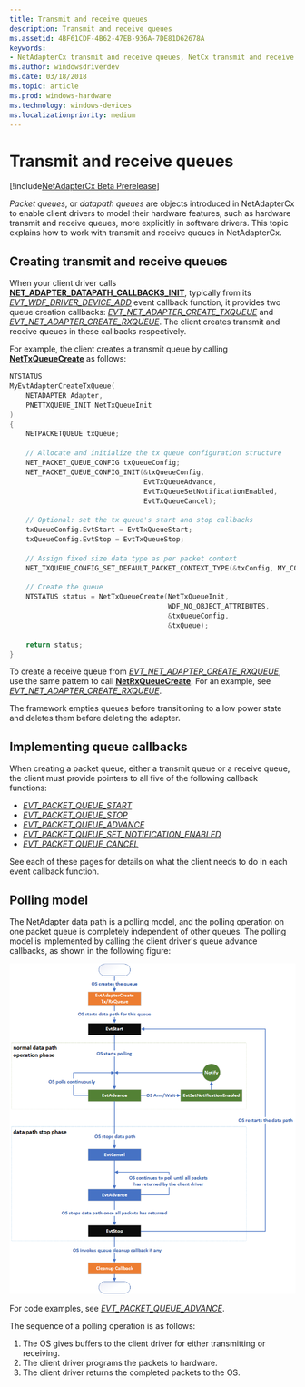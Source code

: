 ```yaml
---
title: Transmit and receive queues
description: Transmit and receive queues
ms.assetid: 4BF61CDF-4B62-47EB-936A-7DE81D62678A
keywords:
- NetAdapterCx transmit and receive queues, NetCx transmit and receive queues
ms.author: windowsdriverdev
ms.date: 03/18/2018
ms.topic: article
ms.prod: windows-hardware
ms.technology: windows-devices
ms.localizationpriority: medium
---
```


# Transmit and receive queues

[!include[NetAdapterCx Beta Prerelease](../netcx-beta-prerelease.md)]

*Packet queues*, or *datapath queues* are objects introduced in NetAdapterCx to enable client drivers to model their hardware features, such as hardware transmit and receive queues, more explicitly in software drivers. This topic explains how to work with transmit and receive queues in NetAdapterCx. 

## Creating transmit and receive queues

When your client driver calls [**NET_ADAPTER_DATAPATH_CALLBACKS_INIT**](https://docs.microsoft.com/windows-hardware/drivers/ddi/content/netadapter/nf-netadapter-net_adapter_datapath_callbacks_init), typically from its [*EVT_WDF_DRIVER_DEVICE_ADD*](https://msdn.microsoft.com/library/windows/hardware/ff541693) event callback function, it provides two queue creation callbacks: [*EVT_NET_ADAPTER_CREATE_TXQUEUE*](https://docs.microsoft.com/windows-hardware/drivers/ddi/content/netadapter/nc-netadapter-evt_net_adapter_create_txqueue) and [*EVT_NET_ADAPTER_CREATE_RXQUEUE*](https://docs.microsoft.com/windows-hardware/drivers/ddi/content/netadapter/nc-netadapter-evt_net_adapter_create_rxqueue). The client creates transmit and receive queues in these callbacks respectively.

For example, the client creates a transmit queue by calling [**NetTxQueueCreate**](https://docs.microsoft.com/windows-hardware/drivers/ddi/content/nettxqueue/nf-nettxqueue-nettxqueuecreate) as follows:

```C++
NTSTATUS
MyEvtAdapterCreateTxQueue(
    NETADAPTER Adapter, 
    PNETTXQUEUE_INIT NetTxQueueInit
)
{
    NETPACKETQUEUE txQueue;

    // Allocate and initialize the tx queue configuration structure
    NET_PACKET_QUEUE_CONFIG txQueueConfig;
    NET_PACKET_QUEUE_CONFIG_INIT(&txQueueConfig, 
                                 EvtTxQueueAdvance,
                                 EvtTxQueueSetNotificationEnabled,
                                 EvtTxQueueCancel);

    // Optional: set the tx queue's start and stop callbacks
    txQueueConfig.EvtStart = EvtTxQueueStart;
    txQueueConfig.EvtStop = EvtTxQueueStop;

    // Assign fixed size data type as per packet context
    NET_TXQUEUE_CONFIG_SET_DEFAULT_PACKET_CONTEXT_TYPE(&txConfig, MY_CONTEXT);

    // Create the queue
    NTSTATUS status = NetTxQueueCreate(NetTxQueueInit,
                                       WDF_NO_OBJECT_ATTRIBUTES,
                                       &txQueueConfig,
                                       &txQueue);

    return status;
}
```

To create a receive queue from [*EVT_NET_ADAPTER_CREATE_RXQUEUE*](https://docs.microsoft.com/windows-hardware/drivers/ddi/content/netadapter/nc-netadapter-evt_net_adapter_create_rxqueue), use the same pattern to call [**NetRxQueueCreate**](https://docs.microsoft.com/windows-hardware/drivers/ddi/content/netrxqueue/nf-netrxqueue-netrxqueuecreate). For an example, see [*EVT_NET_ADAPTER_CREATE_RXQUEUE*](https://docs.microsoft.com/windows-hardware/drivers/ddi/content/netadapter/nc-netadapter-evt_net_adapter_create_rxqueue).

The framework empties queues before transitioning to a low power state and deletes them before deleting the adapter.

## Implementing queue callbacks

When creating a packet queue, either a transmit queue or a receive queue, the client must provide pointers to all five of the following callback functions:

- [*EVT_PACKET_QUEUE_START*](https://docs.microsoft.com/windows-hardware/drivers/ddi/content/netpacketqueue/nc-netpacketqueue-evt_packet_queue_start)
- [*EVT_PACKET_QUEUE_STOP*](https://docs.microsoft.com/windows-hardware/drivers/ddi/content/netpacketqueue/nc-netpacketqueue-evt_packet_queue_stop)
- [*EVT_PACKET_QUEUE_ADVANCE*](https://docs.microsoft.com/windows-hardware/drivers/ddi/content/netpacketqueue/nc-netpacketqueue-evt_packet_queue_advance)
- [*EVT_PACKET_QUEUE_SET_NOTIFICATION_ENABLED*](https://docs.microsoft.com/windows-hardware/drivers/ddi/content/netpacketqueue/nc-netpacketqueue-evt_packet_queue_set_notification_enabled)
- [*EVT_PACKET_QUEUE_CANCEL*](https://docs.microsoft.com/windows-hardware/drivers/ddi/content/netpacketqueue/nc-netpacketqueue-evt_packet_queue_cancel)

See each of these pages for details on what the client needs to do in each event callback function.

## Polling model

The NetAdapter data path is a polling model, and the polling operation on one packet queue is completely independent of other queues. The polling model is implemented by calling the client driver's queue advance callbacks, as shown in the following figure:

![Polling Flow](images/polling.png)

For code examples, see [*EVT_PACKET_QUEUE_ADVANCE*](https://docs.microsoft.com/windows-hardware/drivers/ddi/content/netpacketqueue/nc-netpacketqueue-evt_packet_queue_advance).

The sequence of a polling operation is as follows:

1. The OS gives buffers to the client driver for either transmitting or receiving.
2. The client driver programs the packets to hardware.
3. The client driver returns the completed packets to the OS.
